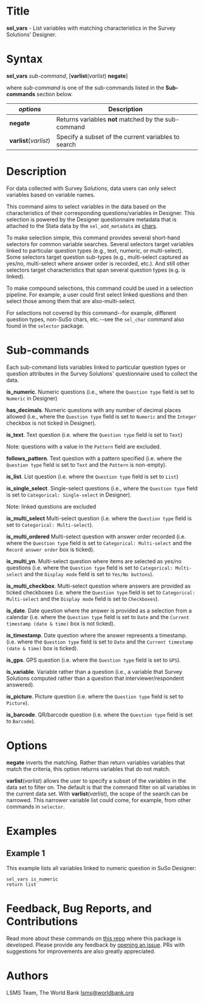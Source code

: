 # Title

__sel_vars__ - List variables with matching characteristics in the Survey Solutions' Designer.

# Syntax

__sel_vars__ _sub-command_, [__**var**list__(_varlist_) __**neg**ate__]

where _sub-command_ is one of the sub-commands listed in the __Sub-commands__ section below.

| _options_ | Description |
|-----------|-------------|
| __**neg**ate__ | Returns variables **not** matched by the sub-command |
| __**var**list__(_varlist_) | Specify a subset of the current variables to search  |

# Description

For data collected with Survey Solutions, data users can only select variables based on variable names.

This command aims to select variables in the data based on the characteristics of their corresponding questions/variables in Designer. This selection is powered by the Designer questionnaire metadata that is attached to the Stata data by the `sel_add_metadata` as [chars](https://www.stata.com/manuals/pchar.pdf).

To make selection simple, this command provides several short-hand selectors for common variable searches. Several selectors target variables linked to particular question types (e.g., text, numeric, or multi-select). Some selectors target question sub-types (e.g., multi-select captured as yes/no, multi-select where answer order is recorded, etc.). And still other selectors target characteristics that span several question types (e.g. is linked).
<!-- NOTE: this last example doesn't exist yet, but should -->

To make compound selections, this command could be used in a selection pipeline. For example, a user could first select linked questions and then select those among them that are also-multi-select.

For selections not covered by this command--for example, different question types, non-SuSo chars, etc.--see the `sel_char` command also found in the `selector` package.

# Sub-commands

Each sub-command lists variables linked to particular question types or question attributes
in the Survey Solutions' questionnaire used to collect the data.

__is_numeric__. Numeric questions
(i.e., where the `Question type` field is set to `Numeric` in Designer)

__has_decimals__. Numeric questions with any number of decimal places allowed
(i.e., where the `Question type` field is set to `Numeric` and
the `Integer` checkbox is not ticked in Designer).

__is_text__. Text question
(i.e. where the `Question type` field is set to `Text`)
<!-- TODO: reconsider this decision. Better to select a broader set that subsequent selections can winnow down -->
Note: questions with a value in the `Pattern` field are excluded.

__follows_pattern__. Text question with a pattern specified
(i.e. where the `Question type` field is set to `Text` and the `Pattern` is non-empty).

__is_list__. List question
(i.e. where the `Question type` field is set to `List`)

__is_single_select__. Single-select questions
(i.e., where the `Question type` field is set to `Categorical: Single-select` in Designer).
<!-- TODO: reconsider this decision. Better to select a broader set that subsequent selections can winnow down -->
Note: linked questions are excluded

__is_multi_select__ Multi-select question
(i.e. where the `Question type` field is set to `Categorical: Multi-select`).

__is_multi_ordered__ Multi-select question with answer order recorded
(i.e. where the `Question type` field is set to `Categorical: Multi-select` and the `Record answer order` box is ticked).

__is_multi_yn__. Multi-select question where items are selected as yes/no questions
(i.e. where the `Question type` field is set to `Categorical: Multi-select` and the `Display mode` field is set to `Yes/No buttons`).

__is_multi_checkbox__. Multi-select question where answers are provided as ticked checkboxes
(i.e. where the `Question type` field is set to `Categorical: Multi-select` and the `Display mode` field is set to `Checkboxes`).

<!-- TODO: consider
- reassigning this sub-command to selection of variables that are dates, regardless of whether they're calendar dates or timestamps
- retaining this description for a sub-command is_calendar_date -->
__is_date__. Date question where the answer is provided as a selection from a calendar
(i.e. where the `Question type` field is set to `Date` and the `Current timestamp (date & time)` box is not ticked).

__is_timestamp__. Date question where the answer represents a timestamp.
(i.e. where the `Question type` field is set to `Date` and the `Current timestamp (date & time)` box is ticked).

__is_gps__. GPS question
(i.e. where the `Question type` field is set to `GPS`).

__is_variable__. Variable rather than a question
(i.e., a variable that Survey Solutions computed rather than a question that interviewer/respondent answered).

__is_picture__. Picture question
(i.e. where the `Question type` field is set to `Picture`).

__is_barcode__. QR/barcode question
(i.e. where the `Question type` field is set to `Barcode`).

# Options

__**neg**ate__ inverts the matching. Rather than return variables variables that match the criteria, this option returns variables that do not match.

__**var**list__(_varlist_) allows the user to specify a subset of the variables in the data set to filter on. The default is that the command filter on all variables in the current data set. With __**var**list__(_varlist_), the scope of the search can be narrowed. This narrower variable list could come, for example, from other commands in `selector`.

# Examples

## Example 1

This example lists all variables linked to numeric question in SuSo Designer:

```
sel_vars is_numeric
return list
```

# Feedback, Bug Reports, and Contributions

Read more about these commands on [this repo](https://github.com/lsms-worldbank/selector) where this package is developed. Please provide any feedback by [opening an issue](https://github.com/lsms-worldbank/selector/issues). PRs with suggestions for improvements are also greatly appreciated.

# Authors

LSMS Team, The World Bank lsms@worldbank.org
